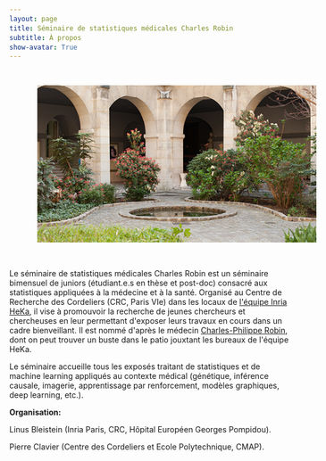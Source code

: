 ```yaml
---
layout: page
title: Séminaire de statistiques médicales Charles Robin   
subtitle: À propos
show-avatar: True
---
```


<p align="center">
 <img style="float: center;" src="/assets/img/cordeliers.jpg" width="500" hspace="50" vspace="30">
</p>

Le séminaire de statistiques médicales Charles Robin est un séminaire bimensuel de juniors (étudiant.e.s en thèse et post-doc) consacré aux statistiques appliquées à la médecine et à la santé. Organisé au Centre de Recherche des Cordeliers (CRC, Paris VIe) dans les locaux de 
<a href="https://team.inria.fr/heka/fr/">l'équipe Inria HeKa</a>, il vise à promouvoir la recherche de jeunes chercheurs et chercheuses en leur permettant d'exposer leurs travaux en cours dans un cadre bienveillant. Il est nommé d'après le médecin <a href="https://fr.wikipedia.org/wiki/Charles_Philippe_Robin"> Charles-Philippe Robin</a>, dont on peut trouver un buste dans le patio jouxtant les bureaux de l'équipe HeKa.

Le séminaire accueille tous les exposés traitant de statistiques et de machine learning appliqués au contexte médical (génétique, inférence causale, imagerie, apprentissage par renforcement, modèles graphiques, deep learning, etc.). 

**Organisation:**

Linus Bleistein (Inria Paris, CRC, Hôpital Européen Georges Pompidou).

Pierre Clavier (Centre des Cordeliers et Ecole Polytechnique, CMAP).  


